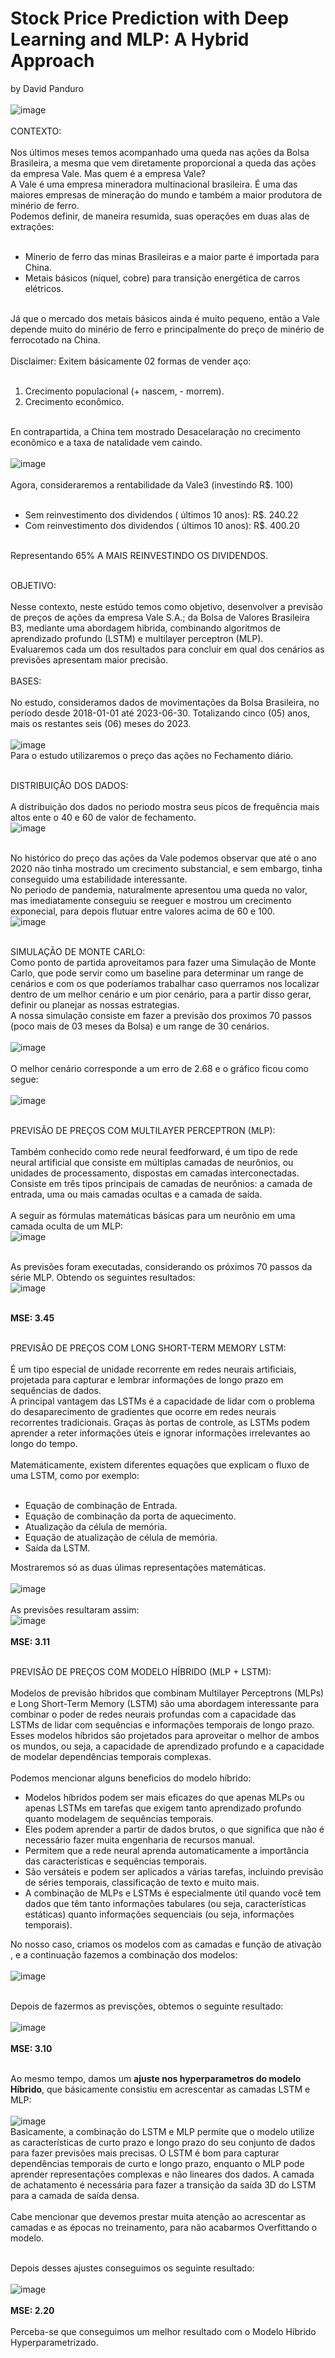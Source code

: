 # Stock Price Prediction with Deep Learning and MLP: A Hybrid Approach
by David Panduro<br><br>
![image](https://github.com/DavidPanduro/stock_price_prediction/assets/45201867/ea4a2b67-7dfa-43d6-9ef6-8d241eb1bd48)
<br><br>
CONTEXTO: <br><br>
Nos últimos meses temos acompanhado uma queda nas ações da Bolsa Brasileira, a mesma que vem diretamente proporcional a queda das ações da empresa Vale. Mas quem é a empresa Vale? <br>
A Vale é uma empresa mineradora multinacional brasileira. É uma das maiores empresas de mineração do mundo e também a maior produtora de minério de ferro. <br>Podemos definir, de maneira resumida, suas operações em duas alas de extrações: <br><br>
* Minerio de ferro das minas Brasileiras e a maior parte é importada para China.
* Metais básicos (níquel, cobre) para transição energética de carros elétricos.<br><br>

Já que o mercado dos metais básicos ainda é muito pequeno, então a Vale depende muito do minério de ferro e principalmente do preço de minério de ferrocotado na China.<br><br>
Disclaimer: Exitem básicamente 02 formas de vender aço:<br><br>
1. Crecimento populacional (+ nascem, - morrem).
2. Crecimento econômico.<br><br>

En contrapartida, a China tem mostrado Desacelaração no crecimento econômico e a taxa de natalidade vem caindo.<br><br>
![image](https://github.com/DavidPanduro/stock_price_prediction/assets/45201867/b0f6f461-0827-4f29-b300-a0c8783102ba)<br><br>
Agora, consideraremos a rentabilidade da Vale3 (investindo R$. 100)<br><br>
* Sem reinvestimento dos dividendos ( últimos 10 anos): R$. 240.22
* Com reinvestimento dos dividendos ( últimos 10 anos): R$. 400.20<br><br>

Representando 65% A MAIS REINVESTINDO OS DIVIDENDOS.<br><br>

OBJETIVO:<br><br>
Nesse contexto, neste estúdo temos como objetivo, desenvolver a previsão de preços de ações da empresa Vale S.A.; da Bolsa de Valores Brasileira B3, mediante uma abordagem hibrida, combinando algoritmos de aprendizado profundo (LSTM) e multilayer perceptron (MLP). <br>Evaluaremos cada um dos resultados para concluir em qual dos cenários as previsões apresentam maior precisão.<br>
<br>
BASES:<br><br>
No estudo, consideramos dados de movimentações da Bolsa Brasileira, no período desde 2018-01-01 até 2023-06-30. Totalizando cinco (05) anos, mais os restantes seis (06) meses do 2023.
<br><br>
![image](https://github.com/DavidPanduro/stock_price_prediction/assets/45201867/f794f9ed-efc7-4644-bf78-5a6ca1f6849e)<br>
Para o estudo utilizaremos o preço das ações no Fechamento diário.<br><br>

DISTRIBUIÇÂO DOS DADOS:<br><br>
A distribuição dos dados no periodo mostra seus picos de frequência mais altos ente o 40 e 60 de valor de fechamento.<br>
![image](https://github.com/DavidPanduro/stock_price_prediction/assets/45201867/ab337980-e599-4c9e-b211-4f29e4b358f9)<br><br>

No histórico do preço das ações da Vale podemos observar que até o ano 2020 não tinha mostrado um crecimento substancial, e sem embargo, tinha conseguido uma estabilidade interessante.<br>
No periodo de pandemia, naturalmente apresentou uma queda no valor, mas imediatamente conseguiu se reeguer e mostrou um crecimento exponecial, para depois flutuar entre valores acima de 60 e 100.<br>
![image](https://github.com/DavidPanduro/stock_price_prediction/assets/45201867/ce3a2ea8-0f0a-4581-bd09-8c39d37942cc)<br><br>

SIMULAÇÃO DE MONTE CARLO:<br>
Como ponto de partida aproveitamos para fazer uma Simulação de Monte Carlo, que pode servir como um baseline para determinar um range de cenários e com os que poderíamos trabalhar caso querramos nos localizar dentro de um melhor cenário e um pior cenário, para a partir disso gerar, definir ou planejar as nossas estrategias.<br>
A nossa simulação consiste em fazer a previsão dos proximos 70 passos (poco mais de 03 meses da Bolsa) e um range de 30 cenários.<br><br>
![image](https://github.com/DavidPanduro/stock_price_prediction/assets/45201867/b8654c68-37d4-4503-9593-06210302fc48)<br><br>
O melhor cenário corresponde a um erro de 2.68 e o gráfico ficou como segue:<br><br>
![image](https://github.com/DavidPanduro/stock_price_prediction/assets/45201867/96bf8e63-0434-48a8-a4b8-e112678d9678)<br><br>

PREVISÃO DE PREÇOS COM MULTILAYER PERCEPTRON (MLP):<br><br>
Também conhecido como rede neural feedforward, é um tipo de rede neural artificial que consiste em múltiplas camadas de neurônios, ou unidades de processamento, dispostas em camadas interconectadas.<br>
Consiste em três tipos principais de camadas de neurônios: a camada de entrada, uma ou mais camadas ocultas e a camada de saída.<br><br>
A seguir as fórmulas matemáticas básicas para um neurônio em uma camada oculta de um MLP:<br>
![image](https://github.com/DavidPanduro/stock_price_prediction/assets/45201867/0acf0ec2-63e4-4d83-bed8-8d1f772d518c)<br><br>

As previsões foram executadas, considerando os próximos 70 passos da série MLP. Obtendo os seguintes resultados:<br>
![image](https://github.com/DavidPanduro/stock_price_prediction/assets/45201867/5e3cd7af-3cee-4189-ae97-17538e8b34d6)<br><br>

**MSE: 3.45**<br><br>

PREVISÃO DE PREÇOS COM LONG SHORT-TERM MEMORY LSTM: <BR><BR>
É um tipo especial de unidade recorrente em redes neurais artificiais, projetada para capturar e lembrar informações de longo prazo em sequências de dados. <br>
A principal vantagem das LSTMs é a capacidade de lidar com o problema do desaparecimento de gradientes que ocorre em redes neurais recorrentes tradicionais. Graças às portas de controle, as LSTMs podem aprender a reter informações úteis e ignorar informações irrelevantes ao longo do tempo.<br><br>
Matemáticamente, existem diferentes equações que explicam o fluxo de uma LSTM, como por exemplo:<br><br>
* Equação de combinação de Entrada.
* Equação de combinação da porta de aquecimento.
* Atualização da célula de memória.
* Equação de atualização de célula de memória.
* Saída da LSTM.

Mostraremos só as duas úlimas representações matemáticas.<br><br>
![image](https://github.com/DavidPanduro/stock_price_prediction/assets/45201867/a84d4164-971d-4423-bbf7-caff0b0c8d70)<br><br>
As previsões resultaram assim: <br>
![image](https://github.com/DavidPanduro/stock_price_prediction/assets/45201867/30c3ac19-0bd2-4e47-8d51-0e5a09da8527)<br><br>
**MSE: 3.11**<br><br>

PREVISÃO DE PREÇOS COM MODELO HÍBRIDO (MLP + LSTM): <BR><BR>
Modelos de previsão híbridos que combinam Multilayer Perceptrons (MLPs) e Long Short-Term Memory (LSTM) são uma abordagem interessante para combinar o poder de redes neurais profundas com a capacidade das LSTMs de lidar com sequências e informações temporais de longo prazo. Esses modelos híbridos são projetados para aproveitar o melhor de ambos os mundos, ou seja, a capacidade de aprendizado profundo e a capacidade de modelar dependências temporais complexas.<br><br>
Podemos mencionar alguns beneficios do modelo híbrido:<br>
* Modelos híbridos podem ser mais eficazes do que apenas MLPs ou apenas LSTMs em tarefas que exigem tanto aprendizado profundo quanto modelagem de sequências temporais.
* Eles podem aprender a partir de dados brutos, o que significa que não é necessário fazer muita engenharia de recursos manual.
* Permitem que a rede neural aprenda automaticamente a importância das características e sequências temporais.
* São versáteis e podem ser aplicados a várias tarefas, incluindo previsão de séries temporais, classificação de texto e muito mais.
* A combinação de MLPs e LSTMs é especialmente útil quando você tem dados que têm tanto informações tabulares (ou seja, características estáticas) quanto informações sequenciais (ou seja, informações temporais).

No nosso caso, criamos os modelos com as camadas e função de ativação , e a continuação fazemos a combinação dos modelos:<br><br>
![image](https://github.com/DavidPanduro/stock_price_prediction/assets/45201867/8fb45802-72ad-444d-81a3-14e48c01f72f)<br><br>

Depois de fazermos as previsções, obtemos o seguinte resultado:<br><br>
![image](https://github.com/DavidPanduro/stock_price_prediction/assets/45201867/e310cda3-b692-4a2e-80f9-16bfee4d02c3)<br><br>
**MSE: 3.10**<br><br>

Ao mesmo tempo, damos um **ajuste nos hyperparametros do modelo Híbrido**, que básicamente consistiu em acrescentar as camadas LSTM e MLP:<br><br>
![image](https://github.com/DavidPanduro/stock_price_prediction/assets/45201867/404b05ad-bac7-4641-8337-46cbff7707eb)<br>
Basicamente, a combinação do LSTM e MLP permite que o modelo utilize as características de curto prazo e longo prazo do seu conjunto de dados para fazer previsões mais precisas. O LSTM é bom para capturar dependências temporais de curto e longo prazo, enquanto o MLP pode aprender representações complexas e não lineares dos dados. A camada de achatamento é necessária para fazer a transição da saída 3D do LSTM para a camada de saída densa.<br><br>
Cabe mencionar que devemos prestar muita atenção ao acrescentar as camadas e as épocas no treinamento, para não acabarmos Overfittando o modelo.
<br><br>

Depois desses ajustes conseguimos os seguinte resultado:<br><br>
![image](https://github.com/DavidPanduro/stock_price_prediction/assets/45201867/38fbc769-faa4-4fd5-96f7-9e38606cf62f)<br><br>
**MSE: 2.20**<br><br>
Perceba-se que conseguimos um melhor resultado com o Modelo Híbrido Hyperparametrizado.
























